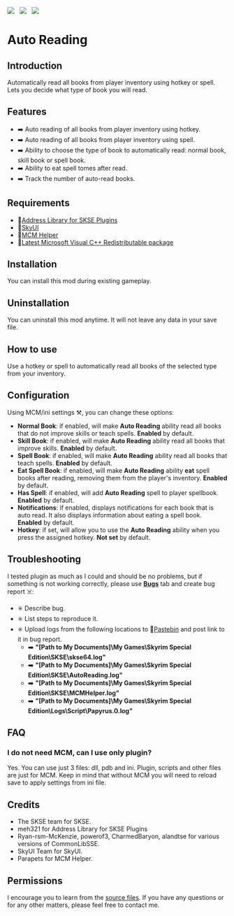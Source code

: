 
[![](https://i.postimg.cc/Nj2mWwpw/Ko-fi-small.png)](https://ko-fi.com/maskedrpgfan)   [![](https://i.postimg.cc/MKTymBBH/Buy-Me-ACoffee-small.png)](https://buymeacoffee.com/maskedrpgfan)   [![](https://i.postimg.cc/28Knc5dw/Patreon-small.png)](https://www.patreon.com/maskedrpgfan)


# Auto Reading


## Introduction

Automatically read all books from player inventory using hotkey or spell. Lets you decide what type of book you will read.

## Features

* ➡️ Auto reading of all books from player inventory using hotkey.
* ➡️ Auto reading of all books from player inventory using spell.
* ➡️ Ability to choose the type of book to automatically read: normal book, skill book or spell book.
* ➡️ Ability to eat spell tomes after read.
* ➡️ Track the number of auto-read books.

## Requirements

* 🔗[Address Library for SKSE Plugins](https://www.nexusmods.com/skyrimspecialedition/mods/32444)
* 🔗[SkyUI](https://www.nexusmods.com/skyrimspecialedition/mods/12604)
* 🔗[MCM Helper](https://www.nexusmods.com/skyrimspecialedition/mods/53000)
* 🔗[Latest Microsoft Visual C++ Redistributable package](https://aka.ms/vs/17/release/vc_redist.x64.exe)

## Installation

You can install this mod during existing gameplay.

## Uninstallation

You can uninstall this mod anytime. It will not leave any data in your save file.

## How to use

Use a hotkey or spell to automatically read all books of the selected type from your inventory.

## Configuration

Using MCM/ini settings ⚒️, you can change these options:

* **Normal Book**: if enabled, will make **Auto Reading**  ability read all books that do not improve skills or teach spells. **Enabled** by default.
* **Skill  Book**: if enabled, will make **Auto Reading**  ability read all books that improve skills. **Enabled** by default.
* **Spell Book**: if enabled, will make **Auto Reading**  ability read all books that teach spells. **Enabled** by default.
* **Eat Spell Book**: if enabled, will make **Auto Reading**  ability **eat**  spell books after reading, removing them from the player's inventory. **Enabled** by default.
* **Has Spell**: if enabled, will add **Auto Reading**  spell to player spellbook. **Enabled** by default.
* **Notifications**: if enabled, displays notifications for each book that is auto read. It also displays information about eating a spell book. **Enabled** by default.
* **Hotkey**: if set, will allow you to use the **Auto Reading**  ability when you press the assigned hotkey. **Not set** by default.

## Troubleshooting

I tested plugin as much as I could and should be no problems, but if something is not working correctly, please use **[Bugs](https://www.nexusmods.com/skyrimspecialedition/mods/130553?tab=bugs)**  tab and create bug report ☠️:

* ✳️ Describe bug.
* ✳️ List steps to reproduce it.
* ✳️ Upload logs from the following locations to 🔗[Pastebin](https://pastebin.com/) and post link to it in bug report.
  * ➡️ **"[Path to My Documents]\My Games\Skyrim Special Edition\SKSE\skse64.log"**
  * ➡️ **"[Path to My Documents]\My Games\Skyrim Special Edition\SKSE\AutoReading.log"**
  * ➡️ **"[Path to My Documents]\My Games\Skyrim Special Edition\SKSE\MCMHelper.log"**
  * ➡️ **"[Path to My Documents]\My Games\Skyrim Special Edition\Logs\Script\Papyrus.0.log"**

## FAQ

### I do not need MCM, can I use only plugin?

Yes. You can use just 3 files: dll, pdb and ini. Plugin, scripts and other files are just for MCM. Keep in mind that without MCM you will need to reload save to apply settings from ini file.

## Credits

* The SKSE team for SKSE.
* meh321 for Address Library for SKSE Plugins
* Ryan-rsm-McKenzie, powerof3, CharmedBaryon, alandtse for various versions of CommonLibSSE.
* SkyUI Team for SkyUI.
* Parapets for MCM Helper.

## Permissions

I encourage you to learn from the [source files](https://github.com/MaskedRPGFan/Auto-Reading). If you have any questions or for any other matters, please feel free to contact me.
